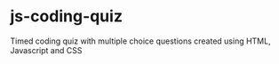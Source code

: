 # js-coding-quiz
Timed coding quiz with multiple choice questions created using HTML, Javascript and CSS
